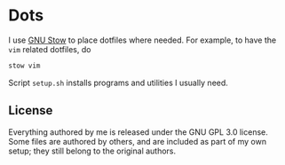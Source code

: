 # Dots
I use [GNU Stow](http://brandon.invergo.net/news/2012-05-26-using-gnu-stow-to-manage-your-dotfiles.html) to place dotfiles where needed. For example, to have the `vim` related dotfiles, do
```bash
stow vim
```
Script ``setup.sh`` installs programs and utilities I usually need.

## License
Everything authored by me is released under the GNU GPL 3.0 license. Some files are authored by others, and are included as part of my own setup; they still belong to the original authors.
